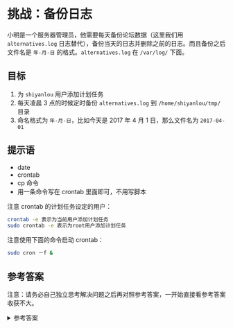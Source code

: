 # 挑战：备份日志

小明是一个服务器管理员，他需要每天备份论坛数据（这里我们用 `alternatives.log` 日志替代），备份当天的日志并删除之前的日志。而且备份之后文件名是 `年-月-日` 的格式。`alternatives.log` 在 `/var/log/` 下面。

## 目标

1. 为 `shiyanlou` 用户添加计划任务
1. 每天凌晨 3 点的时候定时备份 `alternatives.log` 到 `/home/shiyanlou/tmp/` 目录
1. 命名格式为 `年-月-日`，比如今天是 2017 年 4 月 1 日，那么文件名为 `2017-04-01`

## 提示语

- date
- crontab
- cp 命令
- 用一条命令写在 crontab 里面即可，不用写脚本

注意 crontab 的计划任务设定的用户：

```bash
crontab -e 表示为当前用户添加计划任务
sudo crontab -e 表示为root用户添加计划任务
```

注意使用下面的命令启动 crontab：

```bash
sudo cron －f &
```

## 参考答案

注意：请务必自己独立思考解决问题之后再对照参考答案，一开始直接看参考答案收获不大。

<details>
   <summary>参考答案</summary>

```bash
sudo cron -f &
crontab -e # 添加任务
0 3 * * * sudo rm /home/shiyanlou/tmp/*
0 3 * * * sudo cp /var/log/alternatives.log /home/shiyanlou/tmp/$(date +\%Y-\%m-\%d)
```

</details>
